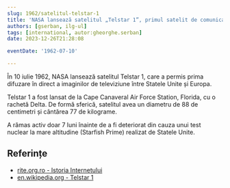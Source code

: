 ```yaml
---
slug: 1962/satelitul-telstar-1
title: 'NASA lansează satelitul „Telstar 1”, primul satelit de comunicații'
authors: [gserban, ilg-ul]
tags: [international, autor:gheorghe.serban]
date: 2023-12-26T21:28:08

eventDate: '1962-07-10'

---
```


În 10 iulie 1962, NASA lansează satelitul Telstar 1, care a permis
prima difuzare în direct a imaginilor de televiziune între Statele
Unite și Europa.

<!-- truncate -->

Telstar 1 a fost lansat de la Cape Canaveral Air Force Station,
Florida, cu o rachetă Delta. De formă sferică, satelitul avea un
diametru de 88 de centimetri și cântărea 77 de kilograme.

A rămas activ doar 7 luni înainte de a fi deteriorat din
cauza unui test nuclear la mare altitudine (Starfish Prime) realizat
de Statele Unite.

## Referințe

- [rite.org.ro - Istoria Internetului](https://rite.org.ro/istoria-internetului/)
- [en.wikipedia.org - Telstar 1](https://en.wikipedia.org/wiki/Telstar_1)
